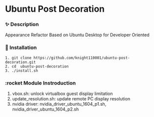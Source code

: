 # Ubuntu Post Decoration

### :sparkles: Description ###
Appearance Refactor Based on Ubuntu Desktop for Developer Oriented


### :rocket: Installation ###

```
1. git clone https://github.com/knight110001/ubuntu-post-decoration.git
2. cd  ubuntu-post-decoration
3. ./install.sh
```

### :rocket Module Instroduction ###

1. vbox.sh: unlock virtualbox guest display limitation
2. update_resolution.sh: update remote PC display resolution
3. nvidia driver: nvidia_driver_ubuntu_1604_p1.sh, nvidia_driver_ubuntu_1604_p2.sh

